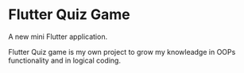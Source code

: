 # Flutter Quiz Game

A new mini Flutter application.

Flutter Quiz game is my own project to grow my knowleadge in OOPs functionality and in logical coding.


